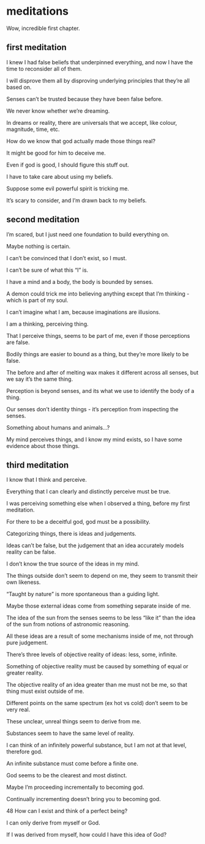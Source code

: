 # meditations

Wow, incredible first chapter.
## first meditation 

I knew I had false beliefs that underpinned everything, and now I have the time to reconsider all of them.

I will disprove them all by disproving underlying principles that they’re all based on.

Senses can’t be trusted because they have been false before.

We never know whether we’re dreaming.

In dreams or reality, there are universals that we accept, like colour, magnitude, time, etc.

How do we know that god actually made those things real?

It might be good for him to deceive me.

Even if god is good, I should figure this stuff out.

I have to take care about using my beliefs.

Suppose some evil powerful spirit is tricking me.

It’s scary to consider, and I’m drawn back to my beliefs.

## second meditation

I’m scared, but I just need one foundation to build everything on.

Maybe nothing is certain.

I can’t be convinced that I don’t exist, so I must.

I can’t be sure of what this “I” is.

I have a mind and a body, the body is bounded by senses.

A demon could trick me into believing anything except that I’m thinking - which is part of my soul.

I can’t imagine what I am, because imaginations are illusions.

I am a thinking, perceiving thing.

That I perceive things, seems to be part of me, even if those perceptions are false.

Bodily things are easier to bound as a thing, but they’re more likely to be false.

The before and after of melting wax makes it different across all senses, but we say it’s the same thing.

Perception is beyond senses, and its what we use to identify the body of a thing.

Our senses don’t identity things - it’s perception from inspecting the senses.

Something about humans and animals…?

My mind perceives things, and I know my mind exists, so I have some evidence about those things.

## third meditation 

I know that I think and perceive.

Everything that I can clearly and distinctly perceive must be true.

I was perceiving something else when I observed a thing, before my first meditation.

For there to be a deceitful god, god must be a possibility.

Categorizing things, there is ideas and judgements.

Ideas can’t be false, but the judgement that an idea accurately models reality can be false.

I don’t know the true source of the ideas in my mind.

The things outside don’t seem to depend on me, they seem to transmit their own likeness.

“Taught by nature” is more spontaneous than a guiding light.

Maybe those external ideas come from something separate inside of me.

The idea of the sun from the senses seems to be less “like it” than the idea of the sun from notions of astronomic reasoning.

All these ideas are a result of some mechanisms inside of me, not through pure judgement.

There’s three levels of objective reality of ideas: less, some, infinite.

Something of objective reality must be caused by something of equal or greater reality.

The objective reality of an idea greater than me must not be me, so that thing must exist outside of me.

Different points on the same spectrum (ex hot vs cold) don’t seem to be very real.

These unclear, unreal things seem to derive from me.

Substances seem to have the same level of reality.

I can think of an infinitely powerful substance, but I am not at that level, therefore god.

An infinite substance must come before a finite one.

God seems to be the clearest and most distinct.

Maybe I’m proceeding incrementally to becoming god.

Continually incrementing doesn’t bring you to becoming god.

48 How can I exist and think of a perfect being?

I can only derive from myself or God.

If I was derived from myself, how could I have this idea of God?

